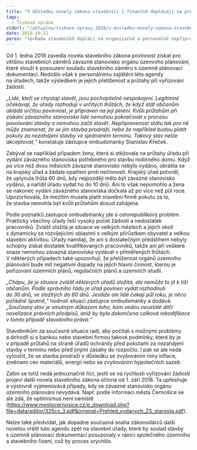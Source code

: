 ```yaml
---
title: "V důsledku novely zákona stavebníci i finančně doplácejí na průtahy v řízení"
tags:
  - Tisková zpráva
oldUrl: "/aktualne/tiskove-zpravy-2018/v-dusledku-novely-zakona-stavebnici-i-financne-doplaceji-na-prutahy-v-rizeni"
date: 2018-10-22
perex: "<p>Řada stavebníků doplácí na organizačně a personálně nepřipravenou změnu stavebního zákona. Orgány územního plánovaní, od nichž musí nově získat závazné stanovisko k posouzení souladu stavebního záměru s územně plánovací dokumentací, nezvládají žádosti vyřizovat bez průtahů, což může negativně zasahovat i do finanční sféry stavebníka, do jeho smluvních vztahů s bankou nebo stavební firmou. Podle zástupce ombudsmanky to mj. ilustruje kontraproduktivnost neustálých novelizací právních předpisů.</p>"
---
```


<!-- imported from the old website -->

<p>Od 1. ledna 2018 zavedla novela stavebního zákona povinnost získat pro většinu stavebních záměrů závazné stanovisko orgánu územního plánování, které slouží k posouzení souladu stavebního záměru s územně plánovací dokumentací. Nedošlo však k personálnímu zajištění této agendy na úřadech, takže výsledkem je jejich přetíženost a průtahy při vyřizování žádostí.</p> <p><i>„Lidé, kteří se chystají stavět, jsou pochopitelně nespokojení. Legitimně očekávají, že úřady rozhodují v určitých lhůtách, že když stát občanům ukládá určitou povinnost, je připraven na její plnění. Kvůli průtahům při získání závazného stanoviska lidé nemohou pokračovat v procesu povolování stavby a nemohou začít stavět. Nepřipravenost státu tak pro ně může znamenat, že se jim stavba prodraží, nebo že například budou platit pokuty za nezahájení stavby ve sjednaném termínu. Takový stav nelze akceptovat,“</i> konstatuje zástupce ombudsmanky Stanislav Křeček.</p> <p>Zabýval se například případem ženy, která si stěžovala na průtahy úřadu při vydání závazného stanoviska potřebného pro stavbu rodinného domu. Když po více než dvou měsících závazné stanovisko nebylo vydáno, obrátila se na krajský úřad a žádala opatření proti nečinnosti. Krajský úřad potvrdil, že uplynula lhůta 60 dnů, kdy nejpozději mělo být závazné stanovisko vydáno, a nařídil úřadu vydat ho do 10 dnů. Ani to však nepomohlo a žena se nakonec vydání závazného stanoviska dočkala až po více než půl roce. Upozorňovala, že mezitím musela platit stavební firmě pokutu za to, že stavba nemohla být kvůli průtahům dosud zahájena.</p> <p>Podle poznatků zástupce ombudsmanky jde o celorepublikový problém. Prakticky všechny úřady řeší vysoký počet žádostí a nedostatek pracovníků. Zvlášť složitá je situace ve velkých městech a jejich okolí s dynamicky se rozvíjejícími oblastmi s velkým přírůstkem obyvatel a velkou stavební aktivitou. Úřady namítají, že ani s dostatečným předstihem nebyly schopny získat dostatek kvalifikovaných pracovníků, takže ani při veškeré snaze nemohou závazná stanoviska vydávat v přiměřených lhůtách. V některých případech také upozorňují, že přetíženost orgánů územního plánování bude mít negativní dopady na jejich hlavní činnost, kterou je pořizování územních plánů, regulačních plánů a územních studií.</p> <p><i>„Chápu, že je situace zvlášť některých úřadů složitá, ale nemůže to jít k tíži občanům. Podle správního řádu je úřad povinen vydat rozhodnutí do 30 dnů, ve složitých do 60 dnů. Jestliže ale lidé čekají půl roku, je něco pořádně špatně,“</i> hodnotí situaci zástupce ombudsmanky a dodává: <i>„Současný stav je smutným důkazem toho, kam vedou neustálé dílčí novelizace právních předpisů, aniž by byla dokončena celková rekodifikace v tomto případě stavebního práva.“</i></p> <p>Stavebníkům za současné situace radí, aby počítali s možnými problémy a dohodli si s bankou nebo stavební firmou takové podmínky, které by je v případě průtahů na straně úřadů ochránily před pokutami za nezahájení stavby v termínu nebo před jinými zásahy do rozpočtu. I pak se ale nedá vyloučit, že se stavba prodraží v důsledku se zvyšováním míry inflace, změnami cen materiálů, energií nebo se zvyšováním hypotečních sazeb.</p> <p>Zatím se totiž nedá jednoznačně říct, jestli se na rychlosti vyřizování žádostí projeví další novela stavebního zákona účinná od 1. září 2018. Ta upřesňuje a výslovně vyjmenovává případy, kdy se závazné stanovisko orgánu územního plánování nevydává. Např. podle informací města Černošice se ale zdá, že optimismus není namístě (<a href="https://www.mestocernosice.cz/e_download.php?file=data/editor/325cs_3.pdf&amp;original=Prehled_vydanych_ZS_starosta.pdf" target="_blank">https://www.mestocernosice.cz/e_download.php?file=data/editor/325cs_3.pdf&amp;original=Prehled_vydanych_ZS_starosta.pdf</a>). </p> Nelze také předvídat, jak dopadne současná snaha zákonodárců další novelou vrátit tuto agendu zpět na stavební úřady, které by soulad stavby s územně plánovací dokumentací posuzovaly v rámci společného územního a stavebního řízení, což by proces urychlilo.
